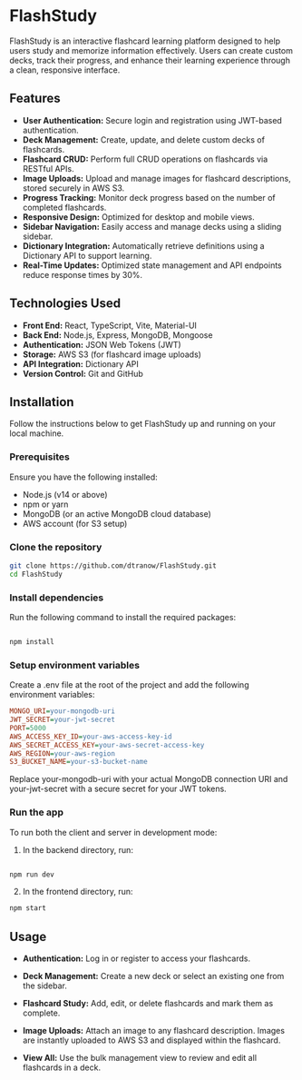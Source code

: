 # FlashStudy

FlashStudy is an interactive flashcard learning platform designed to help users study and memorize information effectively. Users can create custom decks, track their progress, and enhance their learning experience through a clean, responsive interface.

## Features

- **User Authentication:** Secure login and registration using JWT-based authentication.
- **Deck Management:** Create, update, and delete custom decks of flashcards.
- **Flashcard CRUD:** Perform full CRUD operations on flashcards via RESTful APIs.
- **Image Uploads:** Upload and manage images for flashcard descriptions, stored securely in AWS S3.
- **Progress Tracking:** Monitor deck progress based on the number of completed flashcards.
- **Responsive Design:** Optimized for desktop and mobile views.
- **Sidebar Navigation:** Easily access and manage decks using a sliding sidebar.
- **Dictionary Integration:** Automatically retrieve definitions using a Dictionary API to support learning.
- **Real-Time Updates:** Optimized state management and API endpoints reduce response times by 30%.

## Technologies Used

- **Front End:** React, TypeScript, Vite, Material-UI
- **Back End:** Node.js, Express, MongoDB, Mongoose
- **Authentication:** JSON Web Tokens (JWT)
- **Storage:** AWS S3 (for flashcard image uploads)
- **API Integration:** Dictionary API
- **Version Control:** Git and GitHub

## Installation

Follow the instructions below to get FlashStudy up and running on your local machine.

### Prerequisites

Ensure you have the following installed:
- Node.js (v14 or above)
- npm or yarn
- MongoDB (or an active MongoDB cloud database)
- AWS account (for S3 setup)

### Clone the repository

```bash
git clone https://github.com/dtranow/FlashStudy.git
cd FlashStudy
```

### Install dependencies
Run the following command to install the required packages:
```bash

npm install
```
### Setup environment variables
Create a .env file at the root of the project and add the following environment variables:
```ini
MONGO_URI=your-mongodb-uri
JWT_SECRET=your-jwt-secret
PORT=5000
AWS_ACCESS_KEY_ID=your-aws-access-key-id
AWS_SECRET_ACCESS_KEY=your-aws-secret-access-key
AWS_REGION=your-aws-region
S3_BUCKET_NAME=your-s3-bucket-name
```
Replace your-mongodb-uri with your actual MongoDB connection URI and your-jwt-secret with a secure secret for your JWT tokens.

### Run the app
To run both the client and server in development mode:
1. In the backend directory, run:
```bash

npm run dev
```
2. In the frontend directory, run:
```bash
npm start
```

## Usage
 - **Authentication:** Log in or register to access your flashcards.

 - **Deck Management:** Create a new deck or select an existing one from the sidebar.

 - **Flashcard Study:** Add, edit, or delete flashcards and mark them as complete.

 - **Image Uploads:** Attach an image to any flashcard description. Images are instantly uploaded to AWS S3 and displayed within the flashcard.

 - **View All:** Use the bulk management view to review and edit all flashcards in a deck.